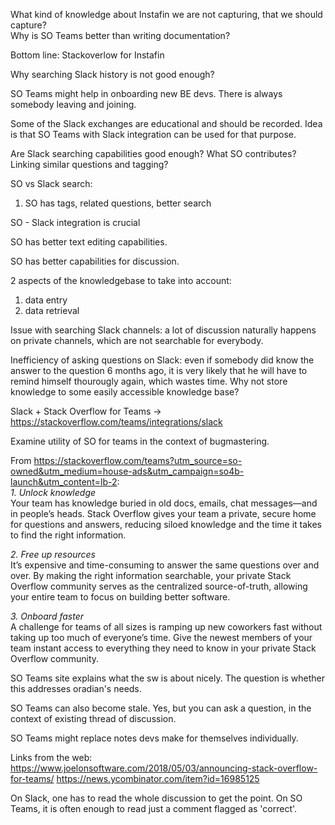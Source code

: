 What kind of knowledge about Instafin we are not capturing, that we should capture?  
Why is SO Teams better than writing documentation?

Bottom line: Stackoverlow for Instafin

Why searching Slack history is not good enough?

SO Teams might help in onboarding new BE devs. There is always somebody leaving and joining.

Some of the Slack exchanges are educational and should be recorded. Idea is that SO Teams with Slack integration can be used for that purpose.

Are Slack searching capabilities good enough? What SO contributes? Linking similar questions and tagging?

SO vs Slack search:
1. SO has tags, related questions, better search

SO - Slack integration is crucial

SO has better text editing capabilities.

SO has better capabilities for discussion.

2 aspects of the knowledgebase to take into account:
1. data entry
2. data retrieval

Issue with searching Slack channels: a lot of discussion naturally happens on private channels, which are not searchable for everybody.

Inefficiency of asking questions on Slack: even if somebody did know the answer to the question 6 months ago, it is very likely that he will have to remind himself thourougly again, which wastes time. Why not store knowledge to some easily accessible knowledge base?

Slack + Stack Overflow for Teams -> https://stackoverflow.com/teams/integrations/slack

Examine utility of SO for teams in the context of bugmastering.

From https://stackoverflow.com/teams?utm_source=so-owned&utm_medium=house-ads&utm_campaign=so4b-launch&utm_content=lb-2:  
*1. Unlock knowledge*  
Your team has knowledge buried in old docs, emails, chat messages—and in people’s heads. Stack Overflow gives your team a private, secure home for questions and answers, reducing siloed knowledge and the time it takes to find the right information.

*2. Free up resources*  
It’s expensive and time-consuming to answer the same questions over and over. By making the right information searchable, your private Stack Overflow community serves as the centralized source-of-truth, allowing your entire team to focus on building better software.

*3. Onboard faster*  
A challenge for teams of all sizes is ramping up new coworkers fast without taking up too much of everyone’s time. Give the newest members of your team instant access to everything they need to know in your private Stack Overflow community.

SO Teams site explains what the sw is about nicely. The question is whether this addresses oradian's needs.

SO Teams can also become stale. Yes, but you can ask a question, in the context of existing thread of discussion.  

SO Teams might replace notes devs make for themselves individually.

Links from the web:
https://www.joelonsoftware.com/2018/05/03/announcing-stack-overflow-for-teams/
https://news.ycombinator.com/item?id=16985125

On Slack, one has to read the whole discussion to get the point. On SO Teams, it is often enough to read just a comment flagged as 'correct'.
